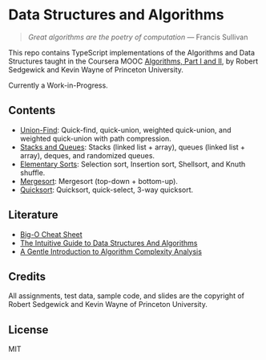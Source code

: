 # Data Structures and Algorithms


> *Great algorithms are the poetry of computation* — Francis Sullivan


This repo contains TypeScript implementations of the Algorithms and Data Structures taught in the Coursera MOOC [Algorithms, Part I and II](https://www.coursera.org/learn/algorithms-part1/), by Robert Sedgewick and Kevin Wayne of Princeton University. 


Currently a Work-in-Progress.

## Contents
- [Union-Find](union-find/): Quick-find, quick-union, weighted quick-union, and weighted quick-union with path compression.
- [Stacks and Queues](stacks-and-queues/): Stacks (linked list + array), queues (linked list + array), deques, and randomized queues.
- [Elementary Sorts](elementary-sorts/): Selection sort, Insertion sort, Shellsort, and Knuth shuffle.
- [Mergesort](mergesort/): Mergesort (top-down + bottom-up).
- [Quicksort](quicksort/): Quicksort, quick-select, 3-way quicksort.

## Literature
- [Big-O Cheat Sheet](http://bigocheatsheet.com/)
- [The Intuitive Guide to Data Structures And Algorithms](https://www.interviewcake.com/data-structures-and-algorithms-guide)
- [A Gentle Introduction to Algorithm Complexity Analysis](http://discrete.gr/complexity/)

## Credits
All assignments, test data, sample code, and slides are the copyright of Robert Sedgewick and Kevin Wayne of Princeton University.

## License
MIT